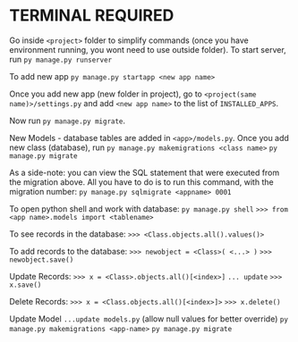 # TERMINAL REQUIRED

Go inside `<project>` folder to simplify commands (once you have environment running, you wont need to use outside folder).
To start server, run `py manage.py runserver`

To add new app
`py manage.py startapp <new app name>`

Once you add new app (new folder in project), go to `<project(same name)>/settings.py` and add
`<new app name>` to the list of `INSTALLED_APPS`.

Now run `py manage.py migrate`.

New Models - database tables are added in `<app>/models.py`.
Once you add new class (database), run
`py manage.py makemigrations <class name>`
`py manage.py migrate`

As a side-note: you can view the SQL statement that were executed from the migration above. All you have to do is to run this command, with the migration number:
`py manage.py sqlmigrate <appname> 0001`


To open python shell and work with database:
`py manage.py shell`
`>>> from <app name>.models import <tablename>`

To see records in the database:
`>>> <Class.objects.all().values()>`

To add records to the database:
`>>> newobject = <Class>( <...> )`
`>>> newobject.save()`

Update Records:
`>>> x = <Class>.objects.all()[<index>]`
`... update`
`>>> x.save()`

Delete Records:
`>>> x = <Class.objects.all()[<index>]>`
`>>> x.delete()`

Update Model
`...update models.py` (allow null values for better override)
`py manage.py makemigrations <app-name>`
`py manage.py migrate`
